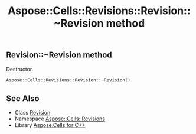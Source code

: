 ﻿---
title: Aspose::Cells::Revisions::Revision::~Revision method
linktitle: ~Revision
second_title: Aspose.Cells for C++ API Reference
description: 'Aspose::Cells::Revisions::Revision::~Revision method. Destructor in C++.'
type: docs
weight: 200
url: /cpp/aspose.cells.revisions/revision/~revision/
---
## Revision::~Revision method


Destructor.

```cpp
Aspose::Cells::Revisions::Revision::~Revision()
```

## See Also

* Class [Revision](../)
* Namespace [Aspose::Cells::Revisions](../../)
* Library [Aspose.Cells for C++](../../../)
